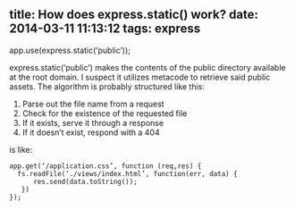 title: How does express.static() work?
date: 2014-03-11 11:13:12
tags: express
---
app.use(express.static(‘public’));

express.static(‘public’) makes the contents of the public  directory available at the root domain. I suspect it utilizes metacode to retrieve said public assets.  The algorithm is probably structured like this:

1.	Parse out the file name from a request
2.	Check for the existence of the requested file
3.	If it exists, serve it through a response
4.	If it doesn’t exist, respond with a 404

is like:

    app.get(‘/application.css’, function (req,res) {
      fs.readFile(‘./views/index.html’, function(err, data) {
          res.send(data.toString());
       })
    });


